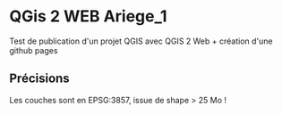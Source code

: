 # QGis 2 WEB Ariege_1

Test de publication d'un projet QGIS avec QGIS 2 Web +  création d'une github pages

## Précisions

Les couches sont en EPSG:3857, issue de shape > 25 Mo !

